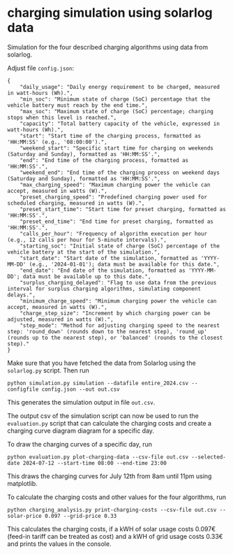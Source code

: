 # charging simulation using solarlog data

Simulation for the four described charging algorithms using data from solarlog.

Adjust file `config.json`:
```
{
    "daily_usage": "Daily energy requirement to be charged, measured in watt-hours (Wh).",
    "min_soc": "Minimum state of charge (SoC) percentage that the vehicle battery must reach by the end time.",
    "max_soc": "Maximum state of charge (SoC) percentage; charging stops when this level is reached.",
    "capacity": "Total battery capacity of the vehicle, expressed in watt-hours (Wh).",
    "start": "Start time of the charging process, formatted as 'HH:MM:SS' (e.g., '08:00:00').",
    "weekend_start": "Specific start time for charging on weekends (Saturday and Sunday), formatted as 'HH:MM:SS'.",
    "end": "End time of the charging process, formatted as 'HH:MM:SS'.",
    "weekend_end": "End time of the charging process on weekend days (Saturday and Sunday), formatted as 'HH:MM:SS'.",
    "max_charging_speed": "Maximum charging power the vehicle can accept, measured in watts (W).",
    "preset_charging_speed": "Predefined charging power used for scheduled charging, measured in watts (W).",
    "preset_start_time": "Start time for preset charging, formatted as 'HH:MM:SS'.",
    "preset_end_time": "End time for preset charging, formatted as 'HH:MM:SS'.",
    "calls_per_hour": "Frequency of algorithm execution per hour (e.g., 12 calls per hour for 5-minute intervals).",
    "starting_soc": "Initial state of charge (SoC) percentage of the vehicle battery at the start of the simulation.",
    "start_date": "Start date of the simulation, formatted as 'YYYY-MM-DD' (e.g., '2024-01-01'); data must be available for this date.",
    "end_date": "End date of the simulation, formatted as 'YYYY-MM-DD'; data must be available up to this date.",
    "surplus_charging_delayed": "Flag to use data from the previous interval for surplus charging algorithms, simulating component delays.",
    "minimum_charge_speed": "Minimum charging power the vehicle can accept, measured in watts (W).",
    "charge_step_size": "Increment by which charging power can be adjusted, measured in watts (W).",
    "step_mode": "Method for adjusting charging speed to the nearest step: 'round_down' (rounds down to the nearest step), 'round_up' (rounds up to the nearest step), or 'balanced' (rounds to the closest step)."
}
```
Make sure that you have fetched the data from Solarlog using the `solarlog.py` script.
Then run
```
python simulation.py simulation --datafile entire_2024.csv --configfile config.json --out out.csv
```

This generates the simulation output in file `out.csv`.

The output csv of the simulation script can now be used to run the `evaluation.py` script that can calculate the charging costs and create a charging curve diagram diagram for a specific day.



To draw the charging curves of a specific day, run
```
python evaluation.py plot-charging-data --csv-file out.csv --selected-date 2024-07-12 --start-time 08:00 --end-time 23:00
```

This draws the charging curves for July 12th from 8am until 11pm using matplotlib.



To calculate the charging costs and other values for the four algorithms, run
```
python charging_analysis.py print-charging-costs --csv-file out.csv --solar-price 0.097 --grid-price 0.33
```

This calculates the charging costs, if a kWH of solar usage costs 0.097€ (feed-in tariff can be treated as cost) and a kWH of grid usage costs 0.33€ and prints the values in the console.
